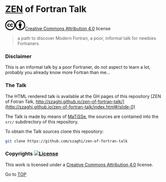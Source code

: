 # <a name="top"></a> [ZEN](https://en.wikipedia.org/wiki/Zen) of Fortran Talk

[![License](images/cc.png)]()[![License](images/by.png)]()[Creative Commons Attribution 4.0](http://creativecommons.org/licenses/by/4.0/) license

> a path to discover Modern Fortran, a poor, informal talk for newbies Fortraners

### Disclaimer

This is an informal talk by a poor Fortraner, do not aspect to learn a lot, probably you already know more Fortran than me...

### The Talk

The HTML rendered talk is available at the GH pages of this repository [ZEN of Fotran Talk, http://szaghi.github.io/zen-of-fortran-talk/](http://szaghi.github.io/zen-of-fortran-talk/index.html#/slide-0)

The Talk is made by means of [MaTiSSe](https://github.com/szaghi/MaTiSSe), the sources are contained into the `src/` subdirectory of this repository.

To obtain the Talk sources clone this repository:

```bash
git clone https://github.com/szaghi/zen-of-fortran-talk
```

### Copyrights [![License](http://i.creativecommons.org/l/by/4.0/80x15.png)]()

This work is licensed under a [Creative Commons Attribution 4.0](http://creativecommons.org/licenses/by/4.0/) license.

Go to [TOP](#top)
